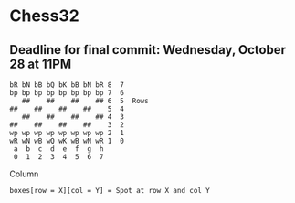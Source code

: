 # Chess32
## Deadline for final commit: Wednesday, October 28 at 11PM

```
bR bN bB bQ bK bB bN bR 8  7
bp bp bp bp bp bp bp bp 7  6
   ##    ##    ##    ## 6  5  Rows
##    ##    ##    ##    5  4
   ##    ##    ##    ## 4  3
##    ##    ##    ##    3  2 
wp wp wp wp wp wp wp wp 2  1
wR wN wB wQ wK wB wN wR 1  0
 a  b  c  d  e  f  g  h
 0  1  2  3  4  5  6  7
```
Column

```boxes[row = X][col = Y] = Spot at row X and col Y``` 
